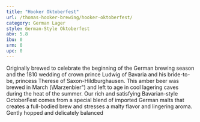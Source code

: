```yaml
---
title: "Hooker Oktoberfest"
url: /thomas-hooker-brewing/hooker-oktoberfest/
category: German Lager
style: German-Style Oktoberfest
abv: 5.8
ibu: 0
srm: 0
upc: 0
---
```

Originally brewed to celebrate the beginning of the German brewing season and the 1810 wedding of crown prince Ludwig of Bavaria and his bride-to-be, princess Therese of Saxon-Hildburghausen. This amber beer was brewed in March (\Marzenbier\") and left to age in cool lagering caves during the heat of the summer. Our rich and satisfying Bavarian-style OctoberFest comes from a special blend of imported German malts that creates a full-bodied brew and stresses a malty flavor and lingering aroma. Gently hopped and delicately balanced
